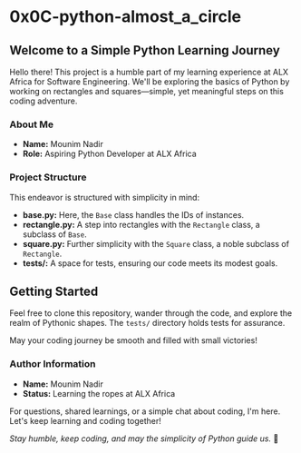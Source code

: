 # 0x0C-python-almost_a_circle

## Welcome to a Simple Python Learning Journey

Hello there! This project is a humble part of my learning experience at ALX Africa for Software Engineering. We'll be exploring the basics of Python by working on rectangles and squares—simple, yet meaningful steps on this coding adventure.

### About Me
- **Name:** Mounim Nadir
- **Role:** Aspiring Python Developer at ALX Africa

### Project Structure
This endeavor is structured with simplicity in mind:

- **base.py:** Here, the `Base` class handles the IDs of instances.
- **rectangle.py:** A step into rectangles with the `Rectangle` class, a subclass of `Base`.
- **square.py:** Further simplicity with the `Square` class, a noble subclass of `Rectangle`.
- **tests/:** A space for tests, ensuring our code meets its modest goals.

## Getting Started
Feel free to clone this repository, wander through the code, and explore the realm of Pythonic shapes. The `tests/` directory holds tests for assurance.

May your coding journey be smooth and filled with small victories!

### Author Information
- **Name:** Mounim Nadir
- **Status:** Learning the ropes at ALX Africa

For questions, shared learnings, or a simple chat about coding, I'm here. Let's keep learning and coding together!

*Stay humble, keep coding, and may the simplicity of Python guide us.* 🌱
